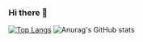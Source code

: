 ### Hi there 👋

<!--
**rafaelos134/rafaelos134** is a ✨ _special_ ✨ repository because its `README.md` (this file) appears on your GitHub profile.

Here are some ideas to get you started:

- 🔭 I’m currently working on ...
- 🌱 I’m currently learning ...
- 👯 I’m looking to collaborate on ...
- 🤔 I’m looking for help with ...
- 💬 Ask me about ...
- 📫 How to reach me: ...
- 😄 Pronouns: ...
- ⚡ Fun fact: ...
-->
[![Top Langs](https://github-readme-stats.vercel.app/api/top-langs/?username=rafaelos134&layout=compact)](https://github.com/rafaelos134/github-readme-stats)
![Anurag's GitHub stats](https://github-readme-stats.vercel.app/api?username=rafaelos134&show_icons=true&theme=radical)

